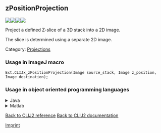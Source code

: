 ## zPositionProjection
<img src="images/mini_empty_logo.png"/><img src="images/mini_empty_logo.png"/><img src="images/mini_clijx_logo.png"/><img src="images/mini_empty_logo.png"/>

Project a defined Z-slice of a 3D stack into a 2D image.

The slice is determined using a separate 2D image.

Category: [Projections](https://clij.github.io/clij2-docs/reference__project)

### Usage in ImageJ macro
```
Ext.CLIJx_zPositionProjection(Image source_stack, Image z_position, Image destination);
```


### Usage in object oriented programming languages



<details>

<summary>
Java
</summary>
<pre class="highlight">// init CLIJ and GPU
import net.haesleinhuepf.clijx.CLIJx;
import net.haesleinhuepf.clij.clearcl.ClearCLBuffer;
CLIJx clijx = CLIJx.getInstance();

// get input parameters
ClearCLBuffer source_stack = clijx.push(source_stackImagePlus);
ClearCLBuffer z_position = clijx.push(z_positionImagePlus);
destination = clijx.create(source_stack);
</pre>

<pre class="highlight">
// Execute operation on GPU
clijx.zPositionProjection(source_stack, z_position, destination);
</pre>

<pre class="highlight">
// show result
destinationImagePlus = clijx.pull(destination);
destinationImagePlus.show();

// cleanup memory on GPU
clijx.release(source_stack);
clijx.release(z_position);
clijx.release(destination);
</pre>

</details>



<details>

<summary>
Matlab
</summary>
<pre class="highlight">% init CLIJ and GPU
clijx = init_clatlabx();

% get input parameters
source_stack = clijx.pushMat(source_stack_matrix);
z_position = clijx.pushMat(z_position_matrix);
destination = clijx.create(source_stack);
</pre>

<pre class="highlight">
% Execute operation on GPU
clijx.zPositionProjection(source_stack, z_position, destination);
</pre>

<pre class="highlight">
% show result
destination = clijx.pullMat(destination)

% cleanup memory on GPU
clijx.release(source_stack);
clijx.release(z_position);
clijx.release(destination);
</pre>

</details>



[Back to CLIJ2 reference](https://clij.github.io/clij2-docs/reference)
[Back to CLIJ2 documentation](https://clij.github.io/clij2-docs)

[Imprint](https://clij.github.io/imprint)
